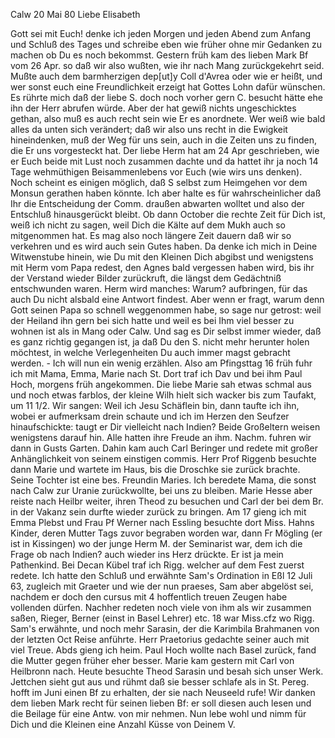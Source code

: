  Calw 20 Mai 80
Liebe Elisabeth

Gott sei mit Euch! denke ich jeden Morgen und jeden Abend zum Anfang und Schluß des Tages und schreibe eben wie früher ohne mir Gedanken zu machen ob Du es noch bekommst. Gestern früh kam des lieben Mark Bf vom 26 Apr. so daß wir also wußten, wie ihr nach Mang zurückgekehrt seid. Mußte auch dem barmherzigen dep[ut]y Coll d'Avrea oder wie er heißt, und wer sonst euch eine Freundlichkeit erzeigt hat Gottes Lohn dafür wünschen. Es rührte mich daß der liebe S. doch noch vorher gern C. besucht hätte ehe ihn der Herr abrufen würde. Aber der hat gewiß nichts ungeschicktes gethan, also muß es auch recht sein wie Er es anordnete. Wer weiß wie bald alles da unten sich verändert; daß wir also uns recht in die Ewigkeit hineindenken, muß der Weg für uns sein, auch in die Zeiten uns zu finden, die Er uns vorgesteckt hat. Der liebe Herm hat am 24 Apr geschrieben, wie er Euch beide mit Lust noch zusammen dachte und da hattet ihr ja noch 14 Tage wehmüthigen Beisammenlebens vor Euch (wie wirs uns denken). Noch scheint es einigen möglich, daß S selbst zum Heimgehen vor dem Monsun gerathen haben könnte. Ich aber halte es für wahrscheinlicher daß Ihr die Entscheidung der Comm. draußen abwarten wolltet und also der Entschluß hinausgerückt bleibt. Ob dann October die rechte Zeit für Dich ist, weiß ich nicht zu sagen, weil Dich die Kälte auf dem Mukh auch so mitgenommen hat. Es mag also noch längere Zeit dauern daß wir so verkehren und es wird auch sein Gutes haben. Da denke ich mich in Deine Witwenstube hinein, wie Du mit den Kleinen Dich abgibst und wenigstens mit Herm vom Papa redest, den Agnes bald vergessen haben wird, bis ihr der Verstand wieder Bilder zurückruft, die längst dem Gedächtniß entschwunden waren. Herm wird manches: Warum? aufbringen, für das auch Du nicht alsbald eine Antwort findest. Aber wenn er fragt, warum denn Gott seinen Papa so schnell weggenommen habe, so sage nur getrost: weil der Heiland ihn gern bei sich hatte und weil es bei Ihm viel besser zu wohnen ist als in Mang oder Calw. Und sag es Dir selbst immer wieder, daß es ganz richtig gegangen ist, ja daß Du den S. nicht mehr herunter holen möchtest, in welche Verlegenheiten Du auch immer magst gebracht werden. - Ich will nun ein wenig erzählen. Also am Pfingsttag 16 früh fuhr ich mit Mama, Emma, Marie nach St. Dort traf ich Dav und bei ihm Paul Hoch, morgens früh angekommen. Die liebe Marie sah etwas schmal aus und noch etwas farblos, der kleine Wilh hielt sich wacker bis zum Taufakt, um 11 1/2. Wir sangen: Weil ich Jesu Schäflein bin, dann taufte ich ihn, wobei er aufmerksam drein schaute und ich im Herzen den Seufzer hinaufschickte: taugt er Dir vielleicht nach Indien? Beide Großeltern weisen wenigstens darauf hin. Alle hatten ihre Freude an ihm. Nachm. fuhren wir dann in Gusts Garten. Dahin kam auch Carl Beringer und redete mit großer Anhänglichkeit von seinem einstigen commis. Herr Prof Riggenb besuchte dann Marie und wartete im Haus, bis die Droschke sie zurück brachte. Seine Tochter ist eine bes. Freundin Maries. Ich beredete Mama, die sonst nach Calw zur Uranie zurückwollte, bei uns zu bleiben. Marie Hesse aber reiste nach Heilbr weiter, ihren Theod zu besuchen und Carl der bei dem Br. in der Vakanz sein durfte wieder zurück zu bringen. Am 17 gieng ich mit Emma Plebst und Frau Pf Werner nach Essling besuchte dort Miss. Hahns Kinder, deren Mutter Tags zuvor begraben worden war, dann Fr Mögling (er ist in Kissingen) wo der junge Herm M. der Seminarist war, dem ich die Frage ob nach Indien? auch wieder ins Herz drückte. Er ist ja mein Pathenkind. Bei Decan Kübel traf ich Rigg. welcher auf dem Fest zuerst redete. Ich hatte den Schluß und erwähnte Sam's Ordination in Eßl 12 Juli 63, zugleich mit Graeter und wie der nun praeses, Sam aber abgelöst sei, nachdem er doch den cursus mit 4 hoffentlich treuen Zeugen habe vollenden dürfen. Nachher redeten noch viele von ihm als wir zusammen saßen, Rieger, Berner (einst in Basel Lehrer) etc. 18 war Miss.cfz wo Rigg. Sam's erwähnte, und noch mehr Sarasin, der die Karimbila Brahmanen von der letzten Oct Reise anführte. Herr Praetorius gedachte seiner auch mit viel Treue. Abds gieng ich heim. Paul Hoch wollte nach Basel zurück, fand die Mutter gegen früher eher besser. Marie kam gestern mit Carl von Heilbronn nach. Heute besuchte Theod Sarasin und besah sich unser Werk. Jettchen sieht gut aus und rühmt daß sie besser schlafe als in St. Pereg. hofft im Juni einen Bf zu erhalten, der sie nach Neuseeld rufe! Wir danken dem lieben Mark recht für seinen lieben Bf: er soll diesen auch lesen und die Beilage für eine Antw. von mir nehmen. Nun lebe wohl und nimm für Dich und die Kleinen eine Anzahl Küsse von
 Deinem V.
